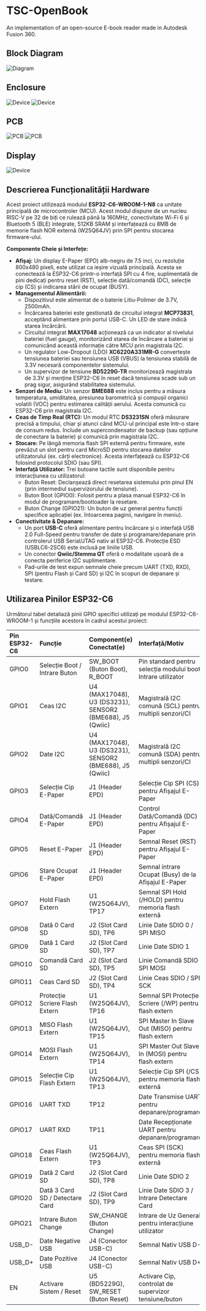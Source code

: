 # TSC-OpenBook

An implementation of an open-source E-book reader made in Autodesk Fusion 360.

## Block Diagram
![Diagram](./Images/Block_Diagram.png)

## Enclosure
![Device](./Images/enclosure_top.png)
![Device](./Images/enclosure_bottom.png)

## PCB
![PCB](./Images/PCB_top.png)
![PCB](./Images/PCB_bottom.png)

## Display

![Device](./Images/display_top.png)

## Descrierea Funcționalității Hardware

Acest proiect utilizează modulul **ESP32-C6-WROOM-1-N8** ca unitate principală de microcontroler (MCU). Acest modul dispune de un nucleu RISC-V pe 32 de biți ce rulează până la 160MHz, conectivitate Wi-Fi 6 și Bluetooth 5 (BLE) integrate, 512KB SRAM și interfațează cu 8MB de memorie flash NOR externă (W25Q64JV) prin SPI pentru stocarea firmware-ului.

**Componente Cheie și Interfețe:**

* **Afișaj:** Un display E-Paper (EPD) alb-negru de 7.5 inci, cu rezoluție 800x480 pixeli, este utilizat ca ieșire vizuală principală. Acesta se conectează la ESP32-C6 printr-o interfață SPI cu 4 fire, suplimentată de pini dedicați pentru reset (RST), selecție dată/comandă (DC), selecție cip (CS) și indicarea stării de ocupat (BUSY).
* **Managementul Alimentării:**
    * Dispozitivul este alimentat de o baterie Litiu-Polimer de 3.7V, 2500mAh.
    * Încărcarea bateriei este gestionată de circuitul integrat **MCP73831**, acceptând alimentare prin portul USB-C. Un LED de stare indică starea încărcării.
    * Circuitul integrat **MAX17048** acționează ca un indicator al nivelului bateriei (fuel gauge), monitorizând starea de încărcare a bateriei și comunicând această informație către MCU prin magistrala I2C.
    * Un regulator Low-Dropout (LDO) **XC6220A331MR-G** convertește tensiunea bateriei sau tensiunea USB (VBUS) la tensiunea stabilă de 3.3V necesară componentelor sistemului.
    * Un supervizor de tensiune **BD5229G-TR** monitorizează magistrala de 3.3V și menține ESP32-C6 în reset dacă tensiunea scade sub un prag sigur, asigurând stabilitatea sistemului.
* **Senzori de Mediu:** Un senzor **BME688** este inclus pentru a măsura temperatura, umiditatea, presiunea barometrică și compușii organici volatili (VOC) pentru estimarea calității aerului. Acesta comunică cu ESP32-C6 prin magistrala I2C.
* **Ceas de Timp Real (RTC):** Un modul RTC **DS3231SN** oferă măsurare precisă a timpului, chiar și atunci când MCU-ul principal este într-o stare de consum redus. Include un supercondensator de backup (sau opțiune de conectare la baterie) și comunică prin magistrala I2C.
* **Stocare:** Pe lângă memoria flash SPI externă pentru firmware, este prevăzut un slot pentru card MicroSD pentru stocarea datelor utilizatorului (ex. cărți electronice). Acesta interfațează cu ESP32-C6 folosind protocolul SDIO (sau SPI).
* **Interfață Utilizator:** Trei butoane tactile sunt disponibile pentru interacțiunea cu utilizatorul:
    * Buton Reset: Declanșează direct resetarea sistemului prin pinul EN (prin intermediul supervizorului de tensiune).
    * Buton Boot (GPIO0): Folosit pentru a plasa manual ESP32-C6 în modul de programare/bootloader la resetare.
    * Buton Change (GPIO21): Un buton de uz general pentru funcții specifice aplicației (ex. întoarcerea paginii, navigare în meniu).
* **Conectivitate & Depanare:**
    * Un port **USB-C** oferă alimentare pentru încărcare și o interfață USB 2.0 Full-Speed pentru transfer de date și programare/depanare prin controlerul USB Serial/JTAG nativ al ESP32-C6. Protecție ESD (USBLC6-2SC6) este inclusă pe liniile USB.
    * Un conector **Qwiic/Stemma QT** oferă o modalitate ușoară de a conecta periferice I2C suplimentare.
    * Pad-urile de test expun semnale cheie precum UART (TXD, RXD), SPI (pentru Flash și Card SD) și I2C în scopuri de depanare și testare.

## Utilizarea Pinilor ESP32-C6

Următorul tabel detaliază pinii GPIO specifici utilizați pe modulul ESP32-C6-WROOM-1 și funcțiile acestora în cadrul acestui proiect:

| Pin ESP32-C6 | Funcție                           | Component(e) Conectat(e)               | Interfață/Motiv                                              |
| :----------- | :-------------------------------- | :------------------------------------- | :----------------------------------------------------------- |
| GPIO0        | Selecție Boot / Intrare Buton     | SW_BOOT (Buton Boot), R_BOOT         | Pin standard pentru selecția modului boot; Intrare utilizator |
| GPIO1        | Ceas I2C                          | U4 (MAX17048), U3 (DS3231), SENSOR2 (BME688), J5 (Qwiic) | Magistrală I2C comună (SCL) pentru multipli senzori/CI        |
| GPIO2        | Date I2C                          | U4 (MAX17048), U3 (DS3231), SENSOR2 (BME688), J5 (Qwiic) | Magistrală I2C comună (SDA) pentru multipli senzori/CI        |
| GPIO3        | Selecție Cip E-Paper              | J1 (Header EPD)                        | Selecție Cip SPI (CS) pentru Afișajul E-Paper              |
| GPIO4        | Dată/Comandă E-Paper              | J1 (Header EPD)                        | Control Dată/Comandă (DC) pentru Afișajul E-Paper          |
| GPIO5        | Reset E-Paper                     | J1 (Header EPD)                        | Semnal Reset (RST) pentru Afișajul E-Paper               |
| GPIO6        | Stare Ocupat E-Paper              | J1 (Header EPD)                        | Semnal intrare Ocupat (Busy) de la Afișajul E-Paper          |
| GPIO7        | Hold Flash Extern                 | U1 (W25Q64JV), TP17                    | Semnal SPI Hold (/HOLD) pentru memoria flash externă         |
| GPIO8        | Dată 0 Card SD                    | J2 (Slot Card SD), TP6                 | Linie Date SDIO 0 / SPI MISO                               |
| GPIO9        | Dată 1 Card SD                    | J2 (Slot Card SD), TP7                 | Linie Date SDIO 1                                          |
| GPIO10       | Comandă Card SD                   | J2 (Slot Card SD), TP5                 | Linie Comandă SDIO / SPI MOSI                              |
| GPIO11       | Ceas Card SD                      | J2 (Slot Card SD), TP4                 | Linie Ceas SDIO / SPI SCK                                  |
| GPIO12       | Protecție Scriere Flash Extern    | U1 (W25Q64JV), TP16                    | Semnal SPI Protecție Scriere (/WP) pentru flash extern      |
| GPIO13       | MISO Flash Extern                 | U1 (W25Q64JV), TP15                    | SPI Master In Slave Out (MISO) pentru flash extern         |
| GPIO14       | MOSI Flash Extern                 | U1 (W25Q64JV), TP14                    | SPI Master Out Slave In (MOSI) pentru flash extern         |
| GPIO15       | Selecție Cip Flash Extern         | U1 (W25Q64JV), TP13                    | Selecție Cip SPI (/CS) pentru memoria flash externă        |
| GPIO16       | UART TXD                          | TP12                                   | Date Transmise UART pentru depanare/programare             |
| GPIO17       | UART RXD                          | TP11                                   | Date Recepționate UART pentru depanare/programare          |
| GPIO18       | Ceas Flash Extern                 | U1 (W25Q64JV), TP3                     | Ceas SPI (SCK) pentru memoria flash externă                |
| GPIO19       | Dată 2 Card SD                    | J2 (Slot Card SD), TP8                 | Linie Date SDIO 2                                          |
| GPIO20       | Dată 3 Card SD / Detectare Card   | J2 (Slot Card SD), TP9                 | Linie Date SDIO 3 / Intrare Detectare Card                 |
| GPIO21       | Intrare Buton Change              | SW_CHANGE (Buton Change)               | Intrare de Uz General pentru interacțiune utilizator         |
| USB_D-       | Date Negative USB                 | J4 (Conector USB-C)                    | Semnal Nativ USB D-                                        |
| USB_D+       | Date Pozitive USB                 | J4 (Conector USB-C)                    | Semnal Nativ USB D+                                        |
| EN           | Activare Sistem / Reset           | U5 (BD5229G), SW_RESET (Buton Reset)   | Activare Cip, controlat de supervizor tensiune/buton       |
